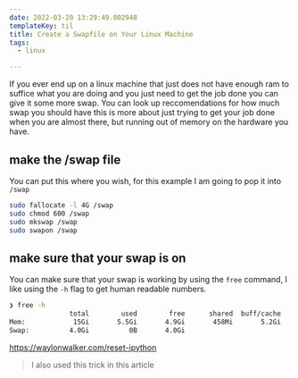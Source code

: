 ```yaml
---
date: 2022-03-20 13:29:49.002948
templateKey: til
title: Create a Swapfile on Your Linux Machine
tags:
  - linux

---
```



If you ever end up on a linux machine that just does not have enough ram to
suffice what you are doing and you just need to get the job done you can give
it some more swap.  You can look up reccomendations for how much swap you
should have this is more about just trying to get your job done when you are
almost there, but running out of memory on the hardware you have.

## make the /swap file

You can put this where you wish, for this example I am going to pop it into
`/swap`

```bash
sudo fallocate -l 4G /swap
sudo chmod 600 /swap
sudo mkswap /swap
sudo swapon /swap
```

## make sure that your swap is on

You can make sure that your swap is working by using the `free` command, I like
using the `-h` flag to get human readable numbers.

```bash
❯ free -h
               total        used        free      shared  buff/cache   available
Mem:            15Gi       5.5Gi       4.9Gi       458Mi       5.2Gi       9.3Gi
Swap:          4.0Gi          0B       4.0Gi
```

https://waylonwalker.com/reset-ipython

> I also used this trick in this article

